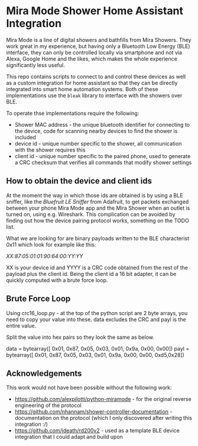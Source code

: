 # Mira Mode Shower Home Assistant Integration

Mira Mode is a line of digital showers and bathfills from Mira Showers. They
work great in my experience, but having only a Bluetooth Low Energy (BLE)
interface, they can only be controlled locally via smartphone and not via
Alexa, Google Home and the likes, which makes the whole experience
significantly less useful.

This repo contains scripts to connect to and control these devices as well as a
custom integration for home assistant so that they can be directly integrated 
into smart home automation systems. Both of these implementations use the `bleak` 
library to interface with the showers over BLE.

To operate thse implementations require the following:
- Shower MAC address - the unique bluetooth identifier for connecting to the device, code for scanning nearby devices to find the shower is included
- device id - unique number specific to the shower, all communication with the shower requires this
- client id - unique number specific to the paired phone, used to generate a CRC checksum that verifies all commands that modify shower settings

## How to obtain the device and client ids

At the moment the way in which those ids are obtained is by using a BLE
sniffer, like the *Bluefruit LE Sniffer* from Adafruit, to get packets
exchanged between your phone Mira Mode app and the Mira Shower when an
outlet is turned on, using e.g. Wireshark. This complication can be
avoided by finding out how the device pairing protocol works,
something on the TODO list.

What we are looking for are binary payloads written to the BLE
characterist 0x11 which look for example like this:

*XX:87:05:01:01:90:64:00:YY:YY*

XX is your device id and YYYY is a CRC code obtained from the rest of
the payload plus the client id. Being the client id a 16 bit adapter,
it can be quickly computed with a brute force loop.

## Brute Force Loop
Using crc16_loop.py - at the top of the python script are 2 byte arrays, you need to copy your value into these. data excludes the CRC and payl is the entire value.

Split the value into hex pairs so they look the same as below.

data = bytearray([
        0x01,
        0x87, 0x05,
        0x03,
        0x01,
        0x9a,
        0x00,
        0x00])
payl = bytearray([
        0x01,
        0x87, 0x05,
        0x03,
        0x01,
        0x9a,
        0x00,
        0x00,
        0xd5,0x28])

## Acknowledgements

This work would not have been possible without the following work:
- https://github.com/alexpilotti/python-miramode - for the original reverse engineering of the protocol
- https://github.com/nhannam/shower-controller-documentation - documentation on the protocol (which I only discovered after writing this integration :/)
- https://github.com/jdeath/rd200v2 - used as a template BLE device integration that I could adapt and build upon
